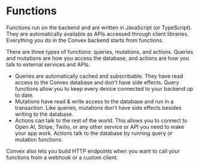 <div>

<div>

<div>

<div>

<div>

<div>

# Functions

</div>

Functions run on the backend and are written in JavaScript (or
TypeScript). They are automatically available as APIs accessed through
client libraries. Everything you do in the Convex backend starts from
functions.

There are three types of functions: queries, mutations, and actions.
Queries and mutations are how you access the database, and actions are
how you talk to external services and APIs.

-   Queries are automatically cached and subscribable. They have read
    access to the Convex database and don\'t have side effects. Query
    functions allow you to keep every device connected to your backend
    up to date.
-   Mutations have read & write access to the database and run in a
    transaction. Like queries, mutations don\'t have side effects
    besides writing to the database.
-   Actions can talk to the rest of the world. This allows you to
    connect to Open AI, Stripe, Twilio, or any other service or API you
    need to make your app work. Actions talk to the database by running
    query or mutation functions.

Convex also lets you build HTTP endpoints when you want to call your
functions from a webhook or a custom client.

</div>

</div>

</div>

</div>

</div>
